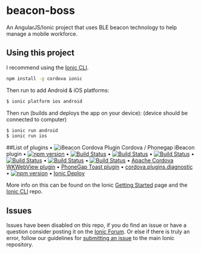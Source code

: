# beacon-boss
An AngularJS/Ionic project that uses BLE beacon technology to help manage a mobile workforce. 

## Using this project

I recommend using the [Ionic CLI](https://github.com/driftyco/ionic-cli).

```bash
npm install -g cordova ionic
```

Then run to add Android & iOS platforms:

```bash
$ ionic platform ios android
```

Then run (builds and deploys the app on your device):
(device should be connected to computer)

```bash
$ ionic run android
$ ionic run ios
```

##List of plugins
• ![iBeacon Cordova Plugin](http://icons.iconarchive.com/icons/artua/mac/128/Bluetooth-icon.png) Cordova / Phonegap iBeacon plugin
• [![npm version](https://badge.fury.io/js/cordova-plugin-app-event.svg)](http://badge.fury.io/js/cordova-plugin-app-event)
• [![Build Status](https://travis-ci.org/apache/cordova-plugin-battery-status.svg?branch=master)](https://travis-ci.org/apache/cordova-plugin-battery-status)
• [![Build Status](https://travis-ci.org/apache/cordova-plugin-console.svg?branch=master)](https://travis-ci.org/apache/cordova-plugin-console)
• [![Build Status](https://travis-ci.org/apache/cordova-plugin-device.svg?branch=master)](https://travis-ci.org/apache/cordova-plugin-device)
• [![Build Status](https://travis-ci.org/apache/cordova-plugin-inappbrowser.svg?branch=master)](https://travis-ci.org/apache/cordova-plugin-inappbrowser)
• [![Build Status](https://travis-ci.org/apache/cordova-plugin-network-information.svg?branch=master)](https://travis-ci.org/apache/cordova-plugin-network-information)
• [![Build Status](https://travis-ci.org/apache/cordova-plugin-splashscreen.svg?branch=master)](https://travis-ci.org/apache/cordova-plugin-splashscreen)
• [Apache Cordova WKWebView plugin](https://github.com/apache/cordova-plugin-wkwebview-engine)
• [PhoneGap Toast plugin](http://www.x-services.nl/phonegap-toast-plugin/796)
• [cordova.plugins.diagnostic](https://www.npmjs.com/package/cordova.plugins.diagnostic)
• [![npm version](https://badge.fury.io/js/de.appplant.cordova.plugin.local-notification.svg)](http://badge.fury.io/js/de.appplant.cordova.plugin.local-notification)
• [Ionic Deploy](http://docs.ionic.io/services/deploy/)

More info on this can be found on the Ionic [Getting Started](http://ionicframework.com/getting-started) page and the [Ionic CLI](https://github.com/driftyco/ionic-cli) repo.

## Issues
Issues have been disabled on this repo, if you do find an issue or have a question consider posting it on the [Ionic Forum](http://forum.ionicframework.com/).  Or else if there is truly an error, follow our guidelines for [submitting an issue](http://ionicframework.com/submit-issue/) to the main Ionic repository.
